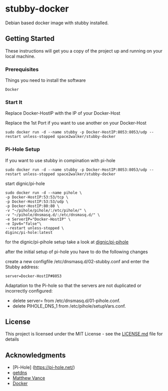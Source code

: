 # stubby-docker

Debian based docker image with stubby installed. 

## Getting Started

These instructions will get you a copy of the project up and running on your local machine. 

### Prerequisites

Things you need to install the software

```
Docker
```

### Start It

Replace Docker-HostIP with the IP of your Docker-Host

Replace the 1st Port if you want to use another on your Docker-Host

```
sudo docker run -d --name stubby -p Docker-HostIP:8053:8053/udp --restart unless-stopped space2walker/stubby-docker
```

### Pi-Hole Setup

If you want to use stubby in compination with pi-hole 

```
sudo docker run -d --name stubby -p Docker-HostIP:8053:8053/udp --restart unless-stopped space2walker/stubby-docker
```

start dignic/pi-hole 

```
sudo docker run -d --name pihole \
-p Docker-HostIP:53:53/tcp \
-p Docker-HostIP:53:53/udp \
-p Docker-HostIP:80:80 \
-v "~/pihole/pihole/:/etc/pihole/" \
-v "~/pihole/dnsmasq.d/:/etc/dnsmasq.d/" \
-e ServerIP="Docker-HostIP" \
-e Ipv6="false"\
--restart unless-stopped \
diginc/pi-hole:latest
```

for the dignic/pi-pihole setup take a look at [dignic/pi-pihole](https://github.com/diginc/docker-pi-hole)

after the initial setup of pi-hole you have to do the following changes

create a new configfile /etc/dnsmasq.d/02-stubby.conf and enter the Stubby address:

```
server=Docker-HostIP#8053
```

Adaptation to the Pi-hole so that the servers are not duplicated or incorrectly configured:
* delete server= from /etc/dnsmasq.d/01-pihole.conf.
* delete PIHOLE_DNS_1 from /etc/pihole/setupVars.conf.

## License

This project is licensed under the MIT License - see the [LICENSE.md](LICENSE.md) file for details

## Acknowledgments

* [Pi-Hole] (https://pi-hole.net/)
* [getdns](https://github.com/getdnsapi/stubby)
* [Matthew Vance](https://github.com/MatthewVance/stubby-docker)
* [Docker](https://www.docker.com/)
